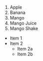 1. Apple
2. Banana
3. Mango
  1. Mango Juice
  2. Mango Shake


* Item 1
* Item 2
  * Item 2a
  * Item 2b

